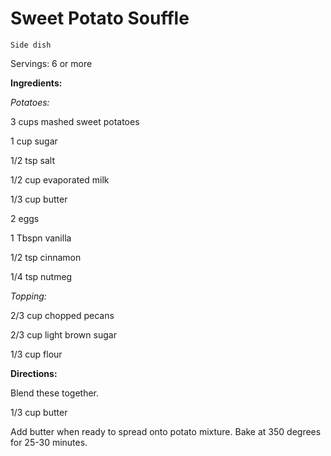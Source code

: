 # Sweet Potato Souffle

`Side dish`

Servings: 6 or more

**Ingredients:**

_Potatoes:_

3 cups mashed sweet potatoes

1 cup sugar

1/2 tsp salt

1/2 cup evaporated milk

1/3 cup butter

2 eggs

1 Tbspn vanilla

1/2 tsp cinnamon

1/4 tsp nutmeg

_Topping:_

2/3 cup chopped pecans

2/3 cup light brown sugar

1/3 cup flour

**Directions:**

Blend these together.

1/3 cup butter 

Add butter when ready to spread onto potato mixture. Bake at 350 degrees for 25-30 minutes.


